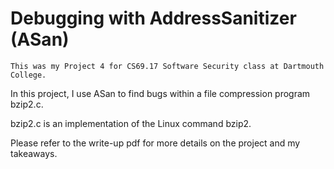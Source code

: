 # Debugging with AddressSanitizer (ASan)
`This was my Project 4 for CS69.17 Software Security class at Dartmouth College.`

In this project, I use ASan to find bugs within a file compression program bzip2.c.

bzip2.c is an implementation of the Linux command bzip2.

Please refer to the write-up pdf for more details on the project and my takeaways.
